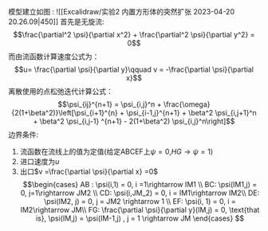 模型建立如图 :
![[Excalidraw/实验2 内置方形体的突然扩张 2023-04-20 20.26.09|450]]
首先是无旋流: 
$$\frac{\partial^2 \psi}{\partial x^2} + \frac{\partial^2 \psi}{\partial y^2} = 0$$
而由流函数计算速度公式为：
$$u= \frac{\partial \psi}{\partial y}\qquad v = -\frac{\partial \psi}{\partial x}$$
离散使用的点松弛迭代计算公式：
$$\psi_{ij}^{n+1} = \psi_{i,j}^n + \frac{\omega}{2(1+\beta^2)}\left[\psi_{i+1}^{n} + \psi_{i-1,j}^{n+1} + \beta^2 \psi_{i,j+1}^n + \beta^2 \psi_{i,j-1} ^{n+1} - 2(1+\beta^2) \psi_{i,j}^n\right]$$
边界条件: 
1. 流函数在流线上的值为定值(给定ABCEF上$\psi =0$,$HG\rightarrow \psi =1$)
2. 进口速度为$u$
3. 出口$v =\frac{\partial \psi}{\partial x} =0$ 
$$\begin{cases}
AB : \psi(i,1) = 0, i =1\rightarrow IM1 \\
BC: \psi(IM1,j) = 0, j=1\rightarrow JM2 \\
CD: \psi(i,JM_2) = 0, i = IM1\rightarrow IM2\\
DE: \psi(IM2, j) = 0, j = JM2 \rightarrow 1 \\
EF: \psi(i, 1) = 0, i = IM2\rightarrow JM\\
FG: \frac{\partial \psi}{\partial y}(IM,j) =  0, \text{that is}, \psi(IM,j) = \psi(IM-1,j) , j  = 1 \rightarrow JM
\end{cases}
$$
